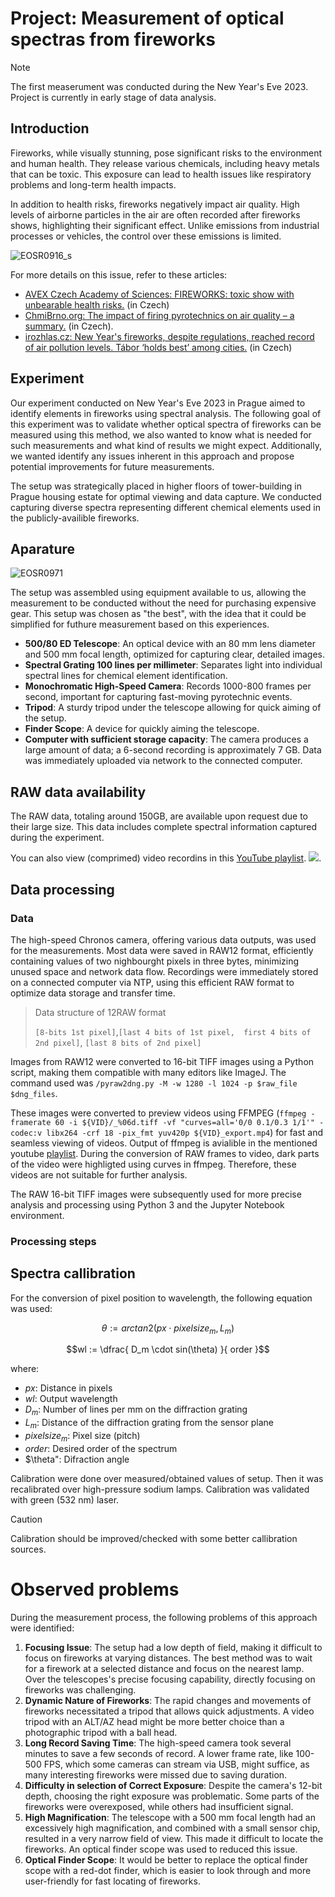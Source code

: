 # Project: Measurement of optical spectras from fireworks

> [!NOTE]
> The first measerument was conducted during the New Year's Eve 2023. Project is currently in early stage of data analysis.

## Introduction

Fireworks, while visually stunning, pose significant risks to the environment and human health. They release various chemicals, including heavy metals that can be toxic. This exposure can lead to health issues like respiratory problems and long-term health impacts.

In addition to health risks, fireworks negatively impact air quality. High levels of airborne particles in the air are often recorded after fireworks shows, highlighting their significant effect. Unlike emissions from industrial processes or vehicles, 
the control over these emissions is limited.

![EOSR0916_s](https://github.com/roman-dvorak/Fireworks2023/assets/5196729/0ded7bbc-ed8d-42df-afb6-dae9101b5f0a)

For more details on this issue, refer to these articles:
* [AVEX Czech Academy of Sciences: FIREWORKS: toxic show with unbearable health risks.](https://www.icpf.cas.cz/wp-content/uploads/2023/07/2_2023-AVEX-ohnostroje-def.pdf) (in Czech)
* [ChmiBrno.org: The impact of firing pyrotechnics on air quality – a summary.](https://chmibrno.org/blog/2023/12/27/vliv-odpalovani-zabavni-pyrotechniky-na-kvalitu-ovzdusi-shrnuti/) (in Czech).
* [irozhlas.cz: New Year's fireworks, despite regulations, reached record of air pollution levels. Tábor ‘holds best’ among cities.](https://www.irozhlas.cz/veda-technologie/priroda/ohnostroje-oslavy-novy-rok-petardy-znecisteni-ovzdusi-jachym-brzezina-chmu_2301021800_nov) (in Czech)

## Experiment
Our experiment conducted on New Year's Eve 2023 in Prague aimed to identify elements in fireworks using spectral analysis.
The following goal of this experiment was to validate whether optical spectra of fireworks can be measured using this method, we also wanted to know what is needed for such measurements and what kind of results we might expect.
Additionally, we wanted identify any issues inherent in this approach and propose potential improvements for future measurements.

The setup was strategically placed in higher floors of tower-building in Prague housing estate for optimal viewing and data capture. We conducted capturing diverse spectra representing different chemical elements used in the publicly-availible fireworks.

## Aparature
![EOSR0971](https://github.com/roman-dvorak/Fireworks2023/assets/5196729/b99c4376-7233-4b5c-962b-cb13943ac42c)

The setup was assembled using equipment available to us, allowing the measurement to be conducted without the need for purchasing expensive gear. This setup was chosen as "the best", with the idea that it could be simplified for futhure measurement based on this experiences.

- **500/80 ED Telescope**: An optical device with an 80 mm lens diameter and 500 mm focal length, optimized for capturing clear, detailed images.
- **Spectral Grating 100 lines per millimeter**: Separates light into individual spectral lines for chemical element identification.
- **Monochromatic High-Speed Camera**: Records 1000-800 frames per second, important for capturing fast-moving pyrotechnic events.
- **Tripod**: A sturdy tripod under the telescope allowing for quick aiming of the setup.
- **Finder Scope**: A device for quickly aiming the telescope.
- **Computer with sufficient storage capacity**: The camera produces a large amount of data; a 6-second recording is approximately 7 GB. Data was immediately uploaded via network to the connected computer.


## RAW data availability
The RAW data, totaling around 150GB, are available upon request due to their large size. This data includes complete spectral information captured during the experiment.

You can also view (comprimed) video recordins in this [YouTube playlist](https://www.youtube.com/playlist?list=PL3olITvRKy4xV_I5JRlAe6PY4d6_L131k).
[![](https://github.com/roman-dvorak/Fireworks2023/assets/5196729/d03159fc-214c-4bee-bee1-a95ba2072c05)](https://www.youtube.com/playlist?list=PL3olITvRKy4xV_I5JRlAe6PY4d6_L131k).

## Data processing

### Data
The high-speed Chronos camera, offering various data outputs, was used for the measurements. Most data were saved in RAW12 format, efficiently containing values of two nighbourght pixels in three bytes, minimizing unused space and network data flow. Recordings were immediately stored on a connected computer via NTP, using this efficient RAW format to optimize data storage and transfer time.

> Data structure of 12RAW format
> 
> `[8-bits 1st pixel]`,`[last 4 bits of 1st pixel,  first 4 bits of 2nd pixel]`, `[last 8 bits of 2nd pixel]`

Images from RAW12 were converted to 16-bit TIFF images using a Python script, making them compatible with many editors like ImageJ. The command used was `/pyraw2dng.py -M -w 1280 -l 1024 -p $raw_file $dng_files`.

These images were converted to preview videos using FFMPEG (`ffmpeg -framerate 60 -i ${VID}/_%06d.tiff -vf "curves=all='0/0 0.1/0.3 1/1'" -codec:v libx264 -crf 18 -pix_fmt yuv420p ${VID}_export.mp4`) for fast and seamless viewing of videos. Output of ffmpeg is avialible in the mentioned youtube [playlist](https://www.youtube.com/playlist?list=PL3olITvRKy4xV_I5JRlAe6PY4d6_L131k). During the conversion of RAW frames to video, dark parts of the video were highligted using curves in ffmpeg. Therefore, these videos are not suitable for further analysis.

The RAW 16-bit TIFF images were subsequently used for more precise analysis and processing using Python 3 and the Jupyter Notebook environment. 

### Processing steps


## Spectra callibration

For the conversion of pixel position to wavelength, the following equation was used:


$$\theta := arctan2( px \cdot  pixelsize_m , L_m)$$

$$wl := \dfrac{ D_m \cdot sin(\theta) }{ order }$$


where:

* $px$: Distance in pixels
* $wl$: Output wavelength
* $D_m$: Number of lines per mm on the diffraction grating
* $L_m$: Distance of the diffraction grating from the sensor plane
* $pixelsize_m$: Pixel size (pitch)
* $order$: Desired order of the spectrum
* $\theta": Difraction angle


Calibration were done over measured/obtained values of setup. Then it was recalibrated over high-pressure sodium lamps. Calibration was validated with green (532 nm) laser. 

>[!CAUTION]
> Calibration should be improved/checked with some better callibration sources.



# Observed problems
During the measurement process, the following problems of this approach were identified:


1. **Focusing Issue**: The setup had a low depth of field, making it difficult to focus on fireworks at varying distances. The best method was to wait for a firework at a selected distance and focus on the nearest lamp. Over the telescopes's precise focusing capability, directly focusing on fireworks was challenging.
2. **Dynamic Nature of Fireworks**: The rapid changes and movements of fireworks necessitated a tripod that allows quick adjustments. A video tripod with an ALT/AZ head might be more better choice than a photographic tripod with a ball head.
3. **Long Record Saving Time**: The high-speed camera took several minutes to save a few seconds of record. A lower frame rate, like 100-500 FPS, which some cameras can stream via USB, might suffice, as many interesting fireworks were missed due to saving duration.
4. **Difficulty in selection of Correct Exposure**: Despite the camera's 12-bit depth, choosing the right exposure was problematic. Some parts of the fireworks were overexposed, while others had insufficient signal.
5. **High Magnification**: The telescope with a 500 mm focal length had an excessively high magnification, and combined with a small sensor chip, resulted in a very narrow field of view. This made it difficult to locate the fireworks. An optical finder scope was used to reduced this issue.
6. **Optical Finder Scope**: It would be better to replace the optical finder scope with a red-dot finder, which is easier to look through and more user-friendly for fast locating of fireworks.
